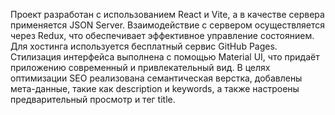 Проект разработан с использованием React и Vite, а в качестве сервера применяется JSON Server. Взаимодействие с сервером осуществляется через Redux, что обеспечивает эффективное управление состоянием. Для хостинга используется бесплатный сервис GitHub Pages. Стилизация интерфейса выполнена с помощью Material UI, что придаёт приложению современный и привлекательный вид. В целях оптимизации SEO реализована семантическая верстка, добавлены мета-данные, такие как description и keywords, а также настроены предварительный просмотр и тег title.
